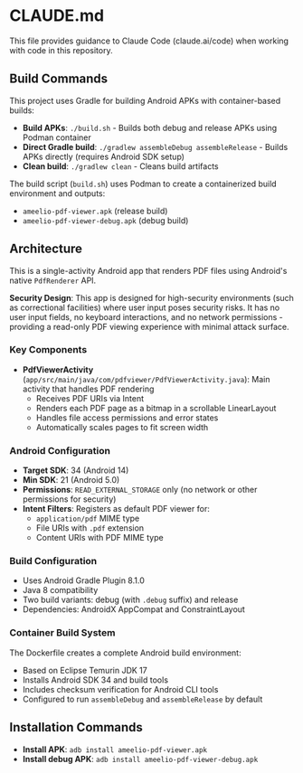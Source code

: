 # CLAUDE.md

This file provides guidance to Claude Code (claude.ai/code) when working with code in this repository.

## Build Commands

This project uses Gradle for building Android APKs with container-based builds:

- **Build APKs**: `./build.sh` - Builds both debug and release APKs using Podman container
- **Direct Gradle build**: `./gradlew assembleDebug assembleRelease` - Builds APKs directly (requires Android SDK setup)
- **Clean build**: `./gradlew clean` - Cleans build artifacts

The build script (`build.sh`) uses Podman to create a containerized build environment and outputs:
- `ameelio-pdf-viewer.apk` (release build)
- `ameelio-pdf-viewer-debug.apk` (debug build)

## Architecture

This is a single-activity Android app that renders PDF files using Android's native `PdfRenderer` API.

**Security Design**: This app is designed for high-security environments (such as correctional facilities) where user input poses security risks. It has no user input fields, no keyboard interactions, and no network permissions - providing a read-only PDF viewing experience with minimal attack surface.

### Key Components

- **PdfViewerActivity** (`app/src/main/java/com/pdfviewer/PdfViewerActivity.java`): Main activity that handles PDF rendering
  - Receives PDF URIs via Intent
  - Renders each PDF page as a bitmap in a scrollable LinearLayout
  - Handles file access permissions and error states
  - Automatically scales pages to fit screen width

### Android Configuration

- **Target SDK**: 34 (Android 14)
- **Min SDK**: 21 (Android 5.0)
- **Permissions**: `READ_EXTERNAL_STORAGE` only (no network or other permissions for security)
- **Intent Filters**: Registers as default PDF viewer for:
  - `application/pdf` MIME type
  - File URIs with `.pdf` extension
  - Content URIs with PDF MIME type

### Build Configuration

- Uses Android Gradle Plugin 8.1.0
- Java 8 compatibility
- Two build variants: debug (with `.debug` suffix) and release
- Dependencies: AndroidX AppCompat and ConstraintLayout

### Container Build System

The Dockerfile creates a complete Android build environment:
- Based on Eclipse Temurin JDK 17
- Installs Android SDK 34 and build tools
- Includes checksum verification for Android CLI tools
- Configured to run `assembleDebug` and `assembleRelease` by default

## Installation Commands

- **Install APK**: `adb install ameelio-pdf-viewer.apk`
- **Install debug APK**: `adb install ameelio-pdf-viewer-debug.apk`